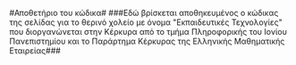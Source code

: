 #Αποθετήριο του κώδικα#
###Εδώ βρίσκεται αποθηκευμένος ο κώδικας της σελίδας για το θερινό χολείο με όνομα "Εκπαιδευτικές Τεχνολογίες" που διοργανώνεται στην Κέρκυρα από το τμήμα Πληροφορικής του Ιονίου Πανεπιστημίου και το Παράρτημα Κέρκυρας της Ελληνικής Μαθηματικής Εταιρείας###
   
